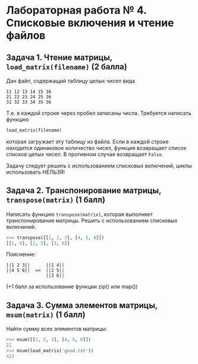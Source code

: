 Лабораторная работа № 4. Списковые включения и чтение файлов
============================================================

Задача 1. Чтение матрицы, `load_matrix(filename)` (2 балла)
-----------------------------------------------------------
Дан файл, содержащий таблицу целых чисел вида

    11 12 13 14 15 16
    21 22 23 24 25 26
    31 32 33 34 35 36

Т.е. в каждой строке через пробел записаны числа.
Требуется написать функцию

```python
load_matrix(filename)
```

которая загружает эту таблицу из файла. Если
в каждой строке находится одинаковое количество
чисел, функция возвращает список списков целых
чисел. В противном случае возвращает `False`.

Задачу следует решить с использованием
списковых включений, циклы использовать НЕЛЬЗЯ!

Задача 2. Транспонирование матрицы, `transpose(matrix)` (1 балл)
----------------------------------------------------------------
Написать функцию `transpose(matrix)`,
которая выполняет транспонирование матрицы.
Решить с использованием списковых включений.

```python
>>> transpose([[1, 2, 3], [4, 5, 6]])
[[1, 4], [2, 5], [3, 6]]
```

Пояснение:

    ||1 2 3||      ||1 4||
    ||4 5 6||  =>  ||2 5||
                   ||3 6||

(+1 балл за использование функции zip() или map())

Задача 3. Сумма элементов матрицы, `msum(matrix)` (1 балл)
----------------------------------------------------------
Найти сумму всех элементов матрицы:

```python
>>> msum([[1, 2, 3], [4, 5, 6]])
21
>>> msum(load_matrix('good.txt'))
423
```
